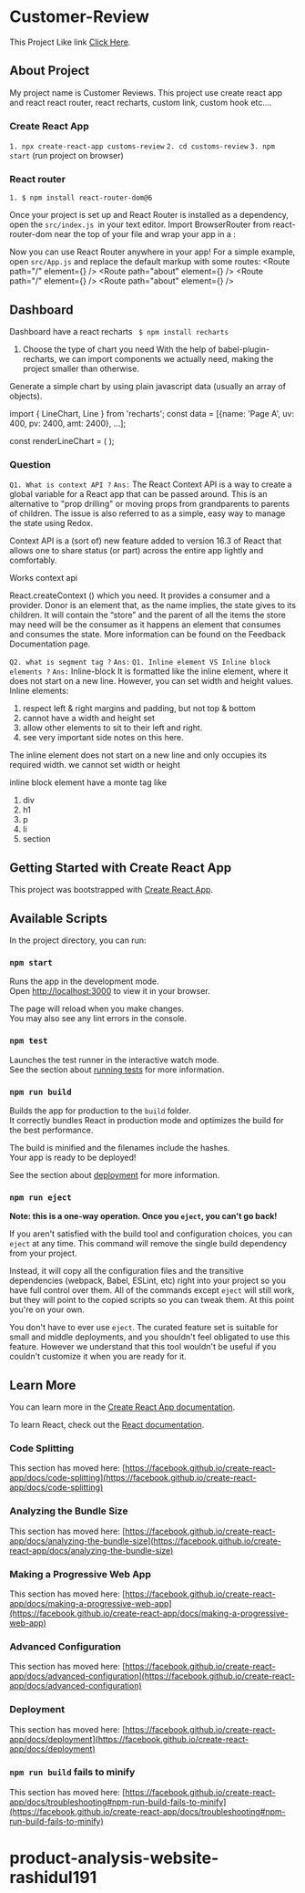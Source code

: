 # Customer-Review

This Project Like link [Click Here](https://customs-review.netlify.app/).

## About Project

My project name is Customer Reviews. This project use create react app and react react router, react recharts, custom link, custom hook etc....

### Create React App

`1. npx create-react-app customs-review`
`2. cd customs-review`
`3. npm start` (run project on browser)

### React router

`1. $ npm install react-router-dom@6`

Once your project is set up and React Router is installed as a dependency, open the `src/index.js `in your text editor. Import BrowserRouter from react-router-dom near the top of your file and wrap your app in a <BrowserRouter>:

   <BrowserRouter>
      <App />
    </BrowserRouter>

Now you can use React Router anywhere in your app! For a simple example, open `src/App.js` and replace the default markup with some routes:
<Routes>
<Route path="/" element={<Home />} />
<Route path="about" element={<About />} />
</Routes> <Routes>
<Route path="/" element={<Home />} />
<Route path="about" element={<About />} />
</Routes>

## Dashboard

Dashboard have a react recharts
` $ npm install recharts`

1. Choose the type of chart you need
   With the help of babel-plugin-recharts, we can import components we actually need, making the project smaller than otherwise.

Generate a simple chart by using plain javascript data (usually an array of objects).

import { LineChart, Line } from 'recharts';
const data = [{name: 'Page A', uv: 400, pv: 2400, amt: 2400}, ...];

const renderLineChart = (
<LineChart width={400} height={400} data={data}>
<Line type="monotone" dataKey="uv" stroke="#8884d8" />
</LineChart>
);

### Question

`Q1. What is context API ?`
`Ans:` The React Context API is a way to create a global variable for a React app that can be passed around. This is an alternative to "prop drilling" or moving props from grandparents to parents of children. The issue is also referred to as a simple, easy way to manage the state using Redox.

Context API is a (sort of) new feature added to version 16.3 of React that allows one to share status (or part) across the entire app lightly and comfortably.

Works context api

React.createContext () which you need. It provides a consumer and a provider. Donor is an element that, as the name implies, the state gives to its children. It will contain the “store” and the parent of all the items the store may need will be the consumer as it happens an element that consumes and consumes the state. More information can be found on the Feedback Documentation page.

`Q2. what is segment tag ?`
`Ans:`
`Q1. Inline element VS Inline block elements ?`
`Ans:` Inline-block It is formatted like the inline element, where it does not start on a new line. However, you can set width and height values.
Inline elements:
1. respect left & right margins and padding, but not top & bottom
2. cannot have a width and height set
3. allow other elements to sit to their left and right.
4. see very important side notes on this here.

The inline element does not start on a new line and only occupies its required width. we cannot set width or height

inline block element have a monte tag like

1. div
2. h1
3. p
4. li
5. section

## Getting Started with Create React App

This project was bootstrapped with [Create React App](https://github.com/facebook/create-react-app).

## Available Scripts

In the project directory, you can run:

### `npm start`

Runs the app in the development mode.\
Open [http://localhost:3000](http://localhost:3000) to view it in your browser.

The page will reload when you make changes.\
You may also see any lint errors in the console.

### `npm test`

Launches the test runner in the interactive watch mode.\
See the section about [running tests](https://facebook.github.io/create-react-app/docs/running-tests) for more information.

### `npm run build`

Builds the app for production to the `build` folder.\
It correctly bundles React in production mode and optimizes the build for the best performance.

The build is minified and the filenames include the hashes.\
Your app is ready to be deployed!

See the section about [deployment](https://facebook.github.io/create-react-app/docs/deployment) for more information.

### `npm run eject`

**Note: this is a one-way operation. Once you `eject`, you can't go back!**

If you aren't satisfied with the build tool and configuration choices, you can `eject` at any time. This command will remove the single build dependency from your project.

Instead, it will copy all the configuration files and the transitive dependencies (webpack, Babel, ESLint, etc) right into your project so you have full control over them. All of the commands except `eject` will still work, but they will point to the copied scripts so you can tweak them. At this point you're on your own.

You don't have to ever use `eject`. The curated feature set is suitable for small and middle deployments, and you shouldn't feel obligated to use this feature. However we understand that this tool wouldn't be useful if you couldn't customize it when you are ready for it.

## Learn More

You can learn more in the [Create React App documentation](https://facebook.github.io/create-react-app/docs/getting-started).

To learn React, check out the [React documentation](https://reactjs.org/).

### Code Splitting

This section has moved here: [https://facebook.github.io/create-react-app/docs/code-splitting](https://facebook.github.io/create-react-app/docs/code-splitting)

### Analyzing the Bundle Size

This section has moved here: [https://facebook.github.io/create-react-app/docs/analyzing-the-bundle-size](https://facebook.github.io/create-react-app/docs/analyzing-the-bundle-size)

### Making a Progressive Web App

This section has moved here: [https://facebook.github.io/create-react-app/docs/making-a-progressive-web-app](https://facebook.github.io/create-react-app/docs/making-a-progressive-web-app)

### Advanced Configuration

This section has moved here: [https://facebook.github.io/create-react-app/docs/advanced-configuration](https://facebook.github.io/create-react-app/docs/advanced-configuration)

### Deployment

This section has moved here: [https://facebook.github.io/create-react-app/docs/deployment](https://facebook.github.io/create-react-app/docs/deployment)

### `npm run build` fails to minify

This section has moved here: [https://facebook.github.io/create-react-app/docs/troubleshooting#npm-run-build-fails-to-minify](https://facebook.github.io/create-react-app/docs/troubleshooting#npm-run-build-fails-to-minify)

# product-analysis-website-rashidul191
